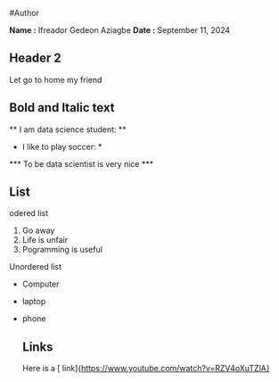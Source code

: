 #Author

**Name :** Ifreador Gedeon Aziagbe
**Date :** September 11, 2024

## Header 2

Let go to home my friend 

## Bold and Italic text 

** I am data science student: **

* I like to play soccer: *
  
*** To be data scientist is very nice *** 

## List 

odered list 
1. Go away 
2. Life is unfair
3. Pogramming is useful

Unordered list 
- Computer
- laptop
- phone

  ## Links

  Here is a [ link]{https://www.youtube.com/watch?v=RZV4oXuTZlA}






